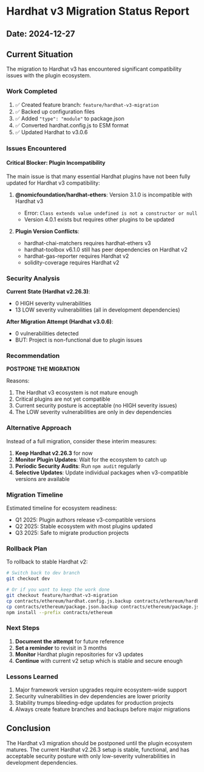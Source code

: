 # Hardhat v3 Migration Status Report

## Date: 2024-12-27

## Current Situation

The migration to Hardhat v3 has encountered significant compatibility issues with the plugin ecosystem.

### Work Completed

1. ✅ Created feature branch: `feature/hardhat-v3-migration`
2. ✅ Backed up configuration files
3. ✅ Added `"type": "module"` to package.json
4. ✅ Converted hardhat.config.js to ESM format
5. ✅ Updated Hardhat to v3.0.6

### Issues Encountered

#### Critical Blocker: Plugin Incompatibility

The main issue is that many essential Hardhat plugins have not been fully updated for Hardhat v3 compatibility:

1. **@nomicfoundation/hardhat-ethers**: Version 3.1.0 is incompatible with Hardhat v3
   - Error: `Class extends value undefined is not a constructor or null`
   - Version 4.0.1 exists but requires other plugins to be updated

2. **Plugin Version Conflicts**:
   - hardhat-chai-matchers requires hardhat-ethers v3
   - hardhat-toolbox v6.1.0 still has peer dependencies on Hardhat v2
   - hardhat-gas-reporter requires Hardhat v2
   - solidity-coverage requires Hardhat v2

### Security Analysis

**Current State (Hardhat v2.26.3)**:
- 0 HIGH severity vulnerabilities
- 13 LOW severity vulnerabilities (all in development dependencies)

**After Migration Attempt (Hardhat v3.0.6)**:
- 0 vulnerabilities detected
- BUT: Project is non-functional due to plugin issues

### Recommendation

**POSTPONE THE MIGRATION**

Reasons:
1. The Hardhat v3 ecosystem is not mature enough
2. Critical plugins are not yet compatible
3. Current security posture is acceptable (no HIGH severity issues)
4. The LOW severity vulnerabilities are only in dev dependencies

### Alternative Approach

Instead of a full migration, consider these interim measures:

1. **Keep Hardhat v2.26.3** for now
2. **Monitor Plugin Updates**: Wait for the ecosystem to catch up
3. **Periodic Security Audits**: Run `npm audit` regularly
4. **Selective Updates**: Update individual packages when v3-compatible versions are available

### Migration Timeline

Estimated timeline for ecosystem readiness:
- Q1 2025: Plugin authors release v3-compatible versions
- Q2 2025: Stable ecosystem with most plugins updated
- Q3 2025: Safe to migrate production projects

### Rollback Plan

To rollback to stable Hardhat v2:

```bash
# Switch back to dev branch
git checkout dev

# Or if you want to keep the work done
git checkout feature/hardhat-v3-migration
cp contracts/ethereum/hardhat.config.js.backup contracts/ethereum/hardhat.config.js
cp contracts/ethereum/package.json.backup contracts/ethereum/package.json
npm install --prefix contracts/ethereum
```

### Next Steps

1. **Document the attempt** for future reference
2. **Set a reminder** to revisit in 3 months
3. **Monitor** Hardhat plugin repositories for v3 updates
4. **Continue** with current v2 setup which is stable and secure enough

### Lessons Learned

1. Major framework version upgrades require ecosystem-wide support
2. Security vulnerabilities in dev dependencies are lower priority
3. Stability trumps bleeding-edge updates for production projects
4. Always create feature branches and backups before major migrations

## Conclusion

The Hardhat v3 migration should be postponed until the plugin ecosystem matures. The current Hardhat v2.26.3 setup is stable, functional, and has acceptable security posture with only low-severity vulnerabilities in development dependencies.
